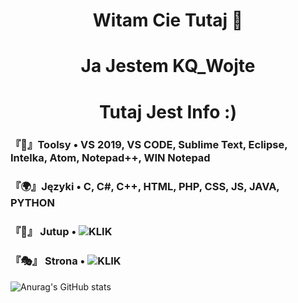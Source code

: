 <h1 align="center">Witam Cie Tutaj 👋 </h1>
<h1 align="center">Ja Jestem KQ_Wojte </h1> 
<h1 align="center">Tutaj Jest Info :) </h1>

### 『🔧』Toolsy • VS 2019, VS CODE, Sublime Text, Eclipse, Intelka, Atom, Notepad++, WIN Notepad 
### 『🌍』Języki • C, C#, C++, HTML, PHP, CSS, JS, JAVA, PYTHON

### 『📢』 Jutup •  ![KLIK](/https://www.youtube.com/channel/UCHYWYUXnNPUhgBdlaZ8j0hw) 
### 『🎭』 Strona •  ![KLIK](/https://www.youtube.com/channel/UCHYWYUXnNPUhgBdlaZ8j0hw) 


![Anurag's GitHub stats](https://github-readme-stats.vercel.app/api?username=WOJTEKQYTtv&show_icons=true&theme=dark) 


